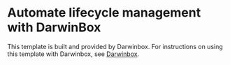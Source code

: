 # Automate lifecycle management with DarwinBox

This template is built and provided by Darwinbox. For instructions on using this template with Darwinbox, see [Darwinbox](https://marketplace.darwinbox.com/en-US/apps/435602/okta-connector/resources).